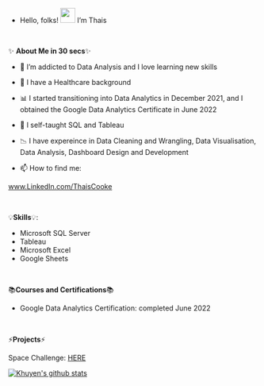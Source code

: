 

-  Hello, folks! <img src="https://raw.githubusercontent.com/MartinHeinz/MartinHeinz/master/wave.gif" width="30px"> I’m Thais 

<p>&nbsp;</p>

✨ **About Me in 30 secs**✨

- 👀 I’m addicted to Data Analysis and I love learning new skills
- 💉 I have a Healthcare background
- 📊 I started transitioning into Data Analytics in December 2021, and I obtained the Google Data Analytics Certificate in June 2022
- 🌱 I self-taught SQL and Tableau
- 📉 I have expereince in Data Cleaning and Wrangling, Data Visualisation, Data Analysis, Dashboard Design and Development


- 📫 How to find me: 

 
www.LinkedIn.com/ThaisCooke

 
 
<p>&nbsp;</p>
 
 💡**Skills**💡:
 
- Microsoft SQL Server
- Tableau
- Microsoft Excel
- Google Sheets


 <p>&nbsp;</p>


 📚**Courses and Certifications**📚
 
 - Google Data Analytics Certification: completed June 2022
 
 
 
<p>&nbsp;</p>
 
 ⚡**Projects**⚡
 
 Space Challenge: [HERE](https://www.google.com)
 
 
[![Khuyen's github stats](https://github-readme-stats.vercel.app/api?username=thaiscooke&count_private=true&show_icons=true&theme=radical&hide_rank=false)](https://github.com/anuraghazra/github-readme-stats)





<!---
ThaisCooke/ThaisCooke is a ✨ special ✨ repository because its `README.md` (this file) appears on your GitHub profile.
You can click the Preview link to take a look at your changes.
--->


